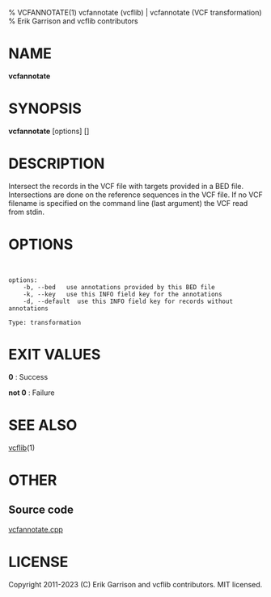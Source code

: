 % VCFANNOTATE(1) vcfannotate (vcflib) | vcfannotate (VCF transformation)
% Erik Garrison and vcflib contributors

# NAME

**vcfannotate**

# SYNOPSIS

**vcfannotate** [options] [<vcf file>]

# DESCRIPTION

Intersect the records in the VCF file with targets provided in a BED file. Intersections are done on the reference sequences in the VCF file. If no VCF filename is specified on the command line (last argument) the VCF read from stdin.



# OPTIONS

```


options:
    -b, --bed   use annotations provided by this BED file
    -k, --key   use this INFO field key for the annotations
    -d, --default  use this INFO field key for records without annotations

Type: transformation

```





# EXIT VALUES

**0**
: Success

**not 0**
: Failure

# SEE ALSO



[vcflib](./vcflib.md)(1)



# OTHER

## Source code

[vcfannotate.cpp](https://github.com/vcflib/vcflib/blob/master/src/vcfannotate.cpp)

# LICENSE

Copyright 2011-2023 (C) Erik Garrison and vcflib contributors. MIT licensed.

<!--
  Created with ./scripts/bin2md.rb scripts/bin2md-template.erb
-->
